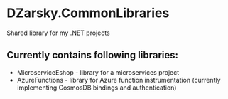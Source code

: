 # DZarsky.CommonLibraries

Shared library for my .NET projects

## Currently contains following libraries:

- MicroserviceEshop - library for a microservices project
- AzureFunctions - library for Azure function instrumentation (currently implementing CosmosDB bindings and authentication)
